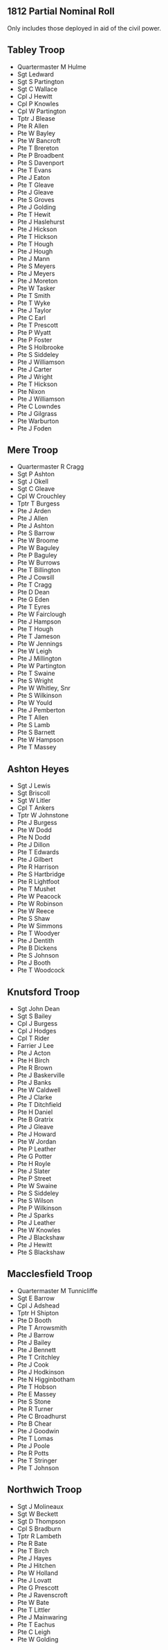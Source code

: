 ## 1812 Partial Nominal Roll

Only includes those deployed in aid of the civil power.

## Tabley Troop

* Quartermaster M Hulme
* Sgt Ledward
* Sgt S Partington
* Sgt C Wallace
* Cpl J Hewitt
* Cpl P Knowles
* Cpl W Partington
* Tptr J Blease
* Pte R Allen
* Pte W Bayley
* Pte W Bancroft
* Pte T Brereton
* Pte P Broadbent
* Pte S Davenport
* Pte T Evans
* Pte J Eaton
* Pte T Gleave
* Pte J Gleave
* Pte S Groves
* Pte J Golding
* Pte T Hewit
* Pte J Haslehurst
* Pte J Hickson
* Pte T Hickson
* Pte T Hough
* Pte J Hough
* Pte J Mann
* Pte S Meyers
* Pte J Meyers
* Pte J Moreton
* Pte W Tasker
* Pte T Smith
* Pte T Wyke
* Pte J Taylor
* Pte C Earl
* Pte T Prescott
* Pte P Wyatt
* Pte P Foster
* Pte S Holbrooke
* Pte S Siddeley
* Pte J Williamson
* Pte J Carter
* Pte J Wright
* Pte T Hickson
* Pte Nixon
* Pte J Williamson
* Pte C Lowndes
* Pte J Gilgrass
* Pte Warburton
* Pte J Foden

## Mere Troop

* Quartermaster R Cragg
* Sgt P Ashton
* Sgt J Okell
* Sgt C Gleave
* Cpl W Crouchley
* Tptr T Burgess
* Pte J Arden
* Pte J Allen
* Pte J Ashton
* Pte S Barrow
* Pte W Broome
* Pte W Baguley
* Pte P Baguley
* Pte W Burrows
* Pte T Billington
* Pte J Cowsill
* Pte T Cragg
* Pte D Dean
* Pte G Eden
* Pte T Eyres
* Pte W Fairclough
* Pte J Hampson
* Pte T Hough
* Pte T Jameson
* Pte W Jennings
* Pte W Leigh
* Pte J Millington
* Pte W Partington
* Pte T Swaine
* Pte S Wright
* Pte W Whitley, Snr
* Pte S Wilkinson
* Pte W Yould
* Pte J Pemberton
* Pte T Allen
* Pte S Lamb
* Pte S Barnett
* Pte W Hampson
* Pte T Massey

## Ashton Heyes

* Sgt J Lewis
* Sgt Briscoll
* Sgt W Litler
* Cpl T Ankers
* Tptr W Johnstone
* Pte J Burgess
* Pte W Dodd
* Pte N Dodd
* Pte J Dillon
* Pte T Edwards
* Pte J Gilbert
* Pte R Harrison
* Pte S Hartbridge
* Pte R Lightfoot
* Pte T Mushet
* Pte W Peacock
* Pte W Robinson
* Pte W Reece
* Pte S Shaw
* Pte W Simmons
* Pte T Woodyer
* Pte J Dentith
* Pte B Dickens
* Pte S Johnson
* Pte J Booth
* Pte T Woodcock

## Knutsford Troop

* Sgt John Dean
* Sgt S Bailey
* Cpl J Burgess
* Cpl J Hodges
* Cpl T Rider
* Farrier J Lee
* Pte J Acton
* Pte H Birch
* Pte R Brown
* Pte J Baskerville
* Pte J Banks
* Pte W Caldwell
* Pte J Clarke
* Pte T Ditchfield
* Pte H Daniel
* Pte B Gratrix
* Pte J Gleave
* Pte J Howard
* Pte W Jordan
* Pte P Leather
* Pte G Potter
* Pte H Royle
* Pte J Slater
* Pte P Street
* Pte W Swaine
* Pte S Siddeley
* Pte S Wilson
* Pte P Wilkinson
* Pte J Sparks
* Pte J Leather
* Pte W Knowles
* Pte J Blackshaw
* Pte J Hewitt
* Pte S Blackshaw

## Macclesfield Troop

* Quartermaster M Tunnicliffe
* Sgt E Barrow
* Cpl J Adshead
* Tptr H Shipton
* Pte D Booth
* Pte T Arrowsmith
* Pte J Barrow
* Pte J Bailey
* Pte J Bennett
* Pte T Critchley
* Pte J Cook
* Pte J Hodkinson
* Pte N Higginbotham
* Pte T Hobson
* Pte E Massey
* Pte S Stone
* Pte R Turner
* Pte C Broadhurst
* Pte B Chear
* Pte J Goodwin
* Pte T Lomas
* Pte J Poole
* Pte R Potts
* Pte T Stringer
* Pte T Johnson

## Northwich Troop

* Sgt J Molineaux
* Sgt W Beckett
* Sgt D Thompson
* Cpl S Bradburn
* Tptr R Lambeth
* Pte R Bate
* Pte T Birch
* Pte J Hayes
* Pte J Hitchen
* Pte W Holland
* Pte J Lovatt
* Pte G Prescott
* Pte J Ravenscroft
* Pte W Bate
* Pte T Littler
* Pte J Mainwaring
* Pte T Eachus
* Pte C Leigh
* Pte W Golding
